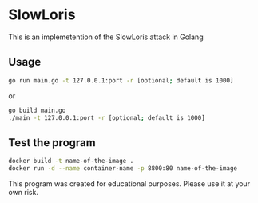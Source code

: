 # SlowLoris
This is an implemetention of the SlowLoris attack in Golang

## Usage 
```bash
go run main.go -t 127.0.0.1:port -r [optional; default is 1000]
```
or
```bash 
go build main.go
./main -t 127.0.0.1:port -r [optional; default is 1000]
```

## Test the program
```bash
docker build -t name-of-the-image .
docker run -d --name container-name -p 8800:80 name-of-the-image
```

This program was created for educational purposes. Please use it at your own risk.